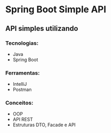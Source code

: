# Spring Boot Simple API

## API simples utilizando

### Tecnologias:
- Java
- Spring Boot

### Ferramentas:
- IntelliJ
- Postman

### Conceitos:
- OOP
- API REST
- Estruturas DTO, Facade e API
